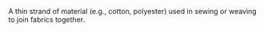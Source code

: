 A thin strand of material (e.g., cotton, polyester) used in sewing or weaving to join fabrics together.